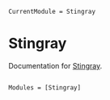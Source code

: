 ```@meta
CurrentModule = Stingray
```

# Stingray

Documentation for [Stingray](https://github.com/matteobachetti/Stingray.jl).

```@index
```

```@autodocs
Modules = [Stingray]
```
